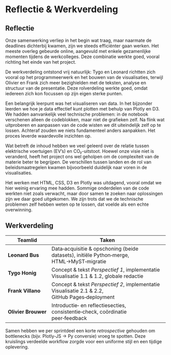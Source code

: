 # Reflectie & Werkverdeling

## Reflectie

Onze samenwerking verliep in het begin wat traag, maar naarmate de deadlines dichterbij kwamen, zijn we steeds efficiënter gaan werken. Het meeste overleg gebeurde online, aangevuld met enkele gezamenlijke momenten tijdens de werkcolleges. Deze combinatie werkte goed, vooral richting het einde van het project.

De werkverdeling ontstond vrij natuurlijk: Tygo en Leonard richtten zich vooral op het programmeerwerk en het bouwen van de visualisaties, terwijl Olivier en Frank zich meer bezighielden met de teksten, analyse en structuur van de presentatie. Deze rolverdeling werkte goed, omdat iedereen zich kon focussen op zijn eigen sterke punten.

Een belangrijk leerpunt was het visualiseren van data. In het bijzonder leerden we hoe je data effectief kunt plotten met behulp van Plotly en D3. We hadden aanvankelijk veel technische problemen: in de notebook verschenen alleen de codeblokken, maar niet de grafieken zelf. Na flink wat uitproberen en aanpassen van de code wisten we dit uiteindelijk zelf op te lossen. Achteraf zouden we niets fundamenteel anders aanpakken. Het proces leverde waardevolle inzichten op.

Wat betreft de inhoud hebben we veel geleerd over de relatie tussen elektrische voertuigen (EV’s) en CO₂-uitstoot. Hoewel onze visie niet is veranderd, heeft het project ons wel geholpen om de complexiteit van de materie beter te begrijpen. De verschillen tussen landen en de rol van beleidsmaatregelen kwamen bijvoorbeeld duidelijk naar voren in de visualisaties.

Het werken met HTML, CSS, D3 en Plotly was uitdagend, vooral omdat we hier weinig ervaring mee hadden. Sommige onderdelen van de code werkten niet zoals verwacht, maar door samen te zoeken naar oplossingen zijn we daar goed uitgekomen. We zijn trots dat we de technische problemen zelf hebben weten op te lossen, dat voelde als een echte overwinning.



## Werkverdeling

| Teamlid | Taken |
|---------|-------|
| **Leonard Bus** | Data‑acquisitie & opschoning (beide datasets), initiële Python‑merge, HTML→MyST‑migratie |
| **Tygo Honig**  | Concept & tekst *Perspectief 1*, implementatie Visualisatie 1.1 & 1.2, globale redactie |
| **Frank Villano** | Concept & tekst *Perspectief 2*, implementatie Visualisatie 2.1 & 2.2, GitHub Pages‑deployment |
| **Olivier Brouwer** | Introductie‑ en reflectiesecties, consistentie‑check, coördinatie peer‑feedback |

Samen hebben we per sprintdeel een korte _retrospective_ gehouden om bottlenecks (bijv. Plotly‑JS → Py conversie) vroeg te spotten. Deze kruislings verdeelde workflow zorgde voor een uniforme stijl en een tijdige oplevering.
